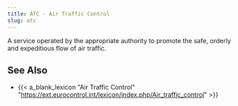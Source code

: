 ```yaml
---
title: ATC - Air Traffic Control
slug: atc
---
```


A service operated by the appropriate authority to promote the safe, orderly and expeditious
flow of air traffic.

## See Also

* {{< a_blank_lexicon "Air Traffic Control" "https://ext.eurocontrol.int/lexicon/index.php/Air_traffic_control" >}}
